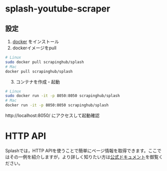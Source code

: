 # splash-youtube-scraper

## 設定

1. [docker](https://www.docker.com/) をインストール
　
2. dockerイメージをpull

```bash
# Linux
sudo docker pull scrapinghub/splash
# Mac
docker pull scrapinghub/splash
```
　
3. コンテナを作成・起動

```bash
# Linux
sudo docker run -it -p 8050:8050 scrapinghub/splash
# Mac
docker run -it -p 8050:8050 scrapinghub/splash
```

http://localhost:8050/ にアクセスして起動確認

# HTTP API
Splashでは，HTTP APIを使うことで簡単にページ情報を取得できます。ここではその一例を紹介しますが，より詳しく知りたい方は[公式ドキュメント](https://splash.readthedocs.io/en/stable/api.html)を御覧ください。
